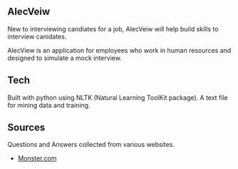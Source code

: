 ## AlecVeiw 

New to interviewing candiates for a job, AlecVeiw will help build skills to 
interview canidates. 

AlecView is an application for employees who work in human resources and
designed to simulate a mock interview. 


## Tech
Built with python using NLTK (Natural Learning ToolKit package). A text file for mining 
data and training.

## Sources
Questions and Answers collected from various websites.
* [Monster.com](https://www.monster.com/career-advice/article/top-10-interview-questions-prep)


